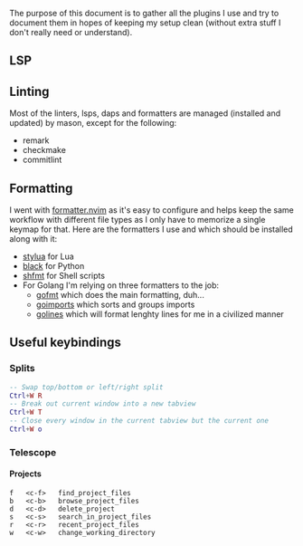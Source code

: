 The purpose of this document is to gather all the plugins I use and try to
document them in hopes of keeping my setup clean (without extra stuff I don't
really need or understand).

## LSP

## Linting

Most of the linters, lsps, daps and formatters are managed (installed and updated)
by mason, except for the following:
- remark
- checkmake
- commitlint

## Formatting

I went with [formatter.nvim](https://github.com/mhartington/formatter.nvim) as
it's easy to configure and helps keep the same workflow with different file
types as I only have to memorize a single keymap for that.
Here are the formatters I use and which should be installed along with it:

- [stylua](https://github.com/johnnymorganz/stylua) for Lua
- [black](https://github.com/psf/black) for Python
- [shfmt](https://github.com/mvdan/sh) for Shell scripts
- For Golang I'm relying on three formatters to the job:
  - [gofmt](https://pkg.go.dev/cmd/gofmt) which does the main formatting, duh...
  - [goimports](https://pkg.go.dev/golang.org/x/tools/cmd/goimports) which sorts
    and groups imports
  - [golines](https://github.com/segmentio/golines) which will format lenghty
    lines for me in a civilized manner

## Useful keybindings

### Splits

```lua
-- Swap top/bottom or left/right split
Ctrl+W R
-- Break out current window into a new tabview
Ctrl+W T
-- Close every window in the current tabview but the current one
Ctrl+W o
```

### Telescope

#### Projects

```
f	<c-f>	find_project_files
b	<c-b>	browse_project_files
d	<c-d>	delete_project
s	<c-s>	search_in_project_files
r	<c-r>	recent_project_files
w	<c-w>	change_working_directory
```
